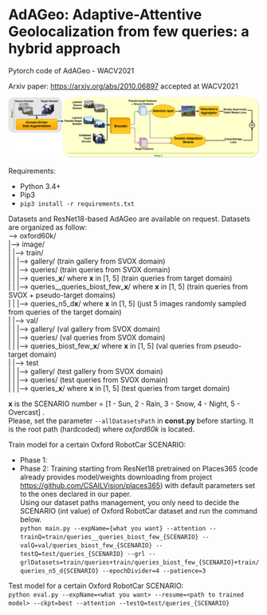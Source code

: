 # AdAGeo: Adaptive-Attentive Geolocalization from few queries: a hybrid approach
Pytorch code of AdAGeo - WACV2021

Arxiv paper: https://arxiv.org/abs/2010.06897 accepted at WACV2021

![Architecture](architecture.jpg)


Requirements:
*  Python 3.4+
*  Pip3
*  `pip3 install -r requirements.txt`
  
  
Datasets and ResNet18-based AdAGeo are available on request.
Datasets are organized as follow:  
--> oxford60k/  
 |--> image/  
 | |--> train/  
 | | |--> gallery/ (train gallery from SVOX domain)  
 | | |--> queries/ (train queries from SVOX domain)  
 | | |--> queries_**x**/ where **x** in [1, 5] (train queries from target domain)  
 | | |--> queries__queries_biost_few_**x**/ where **x** in [1, 5] (train queries from SVOX + pseudo-target domains)  
 | | |--> queries_n5_d**x**/ where **x** in [1, 5] (just 5 images randomly sampled from queries of the target domain)  
 | |--> val/  
 | | |--> gallery/ (val gallery from SVOX domain)  
 | | |--> queries/ (val queries from SVOX domain)  
 | | |--> queries_biost_few_**x**/ where **x** in [1, 5] (val queries from pseudo-target domain)  
 | |--> test  
 | | |--> gallery/ (test gallery from SVOX domain)  
 | | |--> queries/ (test queries from SVOX domain)  
 | | |--> queries_**x**/ where **x** in [1, 5] (test queries from target domain)  
  
**x** is the SCENARIO number = [1 - Sun, 2 - Rain, 3 - Snow, 4 - Night, 5 - Overcast] .  
Please, set the parameter `--allDatasetsPath` in **const.py** before starting. It is the root path (hardcoded) where *oxford60k* is located.  

Train model for a certain Oxford RobotCar SCENARIO:  
*  Phase 1:  
*  Phase 2: Training starting from ResNet18 pretrained on Places365 (code already provides model/weights downloading from project https://github.com/CSAILVision/places365) with default parameters set to the ones declared in our paper.  
Using our dataset paths management, you only need to decide the SCENARIO (int value) of Oxford RobotCar dataset and run the command below.  
`python main.py --expName={what you want} --attention --trainQ=train/queries__queries_biost_few_{SCENARIO} --valQ=val/queries_biost_few_{SCENARIO} --testQ=test/queries_{SCENARIO} --grl --grlDatasets=train/queries+train/queries_biost_few_{SCENARIO}+train/queries_n5_d{SCENARIO} --epochDivider=4 --patience=3 `  
  
Test model for a certain Oxford RobotCar SCENARIO:  
`python eval.py --expName=<what you want> --resume=<path to trained model> --ckpt=best --attention --testQ=test/queries_{SCENARIO}`  
